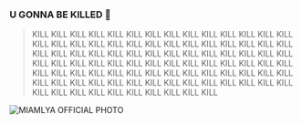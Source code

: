 ### U GONNA BE KILLED 🔪
> KILL KILL KILL KILL KILL KILL KILL KILL KILL KILL KILL KILL KILL KILL KILL KILL KILL KILL KILL KILL KILL KILL KILL KILL KILL KILL KILL KILL KILL KILL KILL KILL KILL KILL KILL KILL KILL KILL KILL KILL KILL KILL KILL KILL KILL KILL KILL KILL KILL KILL KILL KILL KILL KILL KILL KILL KILL KILL KILL KILL KILL KILL KILL KILL KILL KILL KILL KILL KILL KILL KILL KILL KILL KILL KILL KILL KILL KILL KILL KILL KILL KILL KILL KILL KILL KILL KILL KILL KILL KILL KILL KILL KILL KILL
  
![MIAMLYA OFFICIAL PHOTO](https://media.giphy.com/media/14kwRD61ir8wW4/giphy.gif)
<!--
**Miamlya/Miamlya** is a ✨ _special_ ✨ repository because its `README.md` (this file) appears on your GitHub profile.

Here are some ideas to get you started:

- 🔭 I’m currently working on ...
- 🌱 I’m currently learning ...
- 👯 I’m looking to collaborate on ...
- 🤔 I’m looking for help with ...
- 💬 Ask me about ...
- 📫 How to reach me: ...
- 😄 Pronouns: ...
- ⚡ Fun fact: ...
-->
